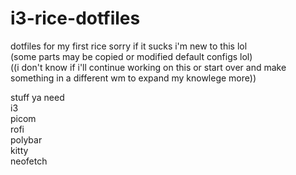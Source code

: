 # i3-rice-dotfiles
dotfiles for my first rice sorry if it sucks i'm new to this lol<br/>
(some parts may be copied or modified default configs lol)<br/>
((i don't know if i'll continue working on this or start over and make something in a different wm to expand my knowlege more))

stuff ya need <br/>
i3<br/>
picom<br/>
rofi<br/>
polybar<br/>
kitty<br/>
neofetch
